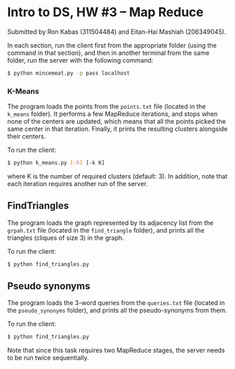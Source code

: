 # Intro to DS, HW #3 – Map Reduce
Submitted by Ron Kabas (311504484) and Eitan-Hai Mashiah (206349045).

In each section, run the client first from the appropriate folder (using 
the command in that section), and then in another terminal from the same folder, 
run the server with the following command:
```bash
$ python mincemeat.py -p pass localhost
```

### K-Means
The program loads the points from the `points.txt` file (located in the 
`k_means` folder). It performs a few MapReduce iterations, and stops when none of
the centers are updated, which means that all the points picked the same center in
that iteration. Finally, it prints the resulting clusters alongside their centers. 

To run the client:
```bash
$ python k_means.py [-h] [-k K]
```
where K is the number of required clusters (default: 3). In addition, note that 
each iteration requires another run of the server.

## FindTriangles
The program loads the graph represented by its adjacency list from the `grpah.txt`
file (located in the `find_triangle` folder), and prints all the triangles 
(cliques of size 3) in the graph.

To run the client:
```bash
$ python find_triangles.py
```

## Pseudo synonyms
The program loads the 3-word queries from the `queries.txt` file (located in the
`pseudo_synonyms` folder), and prints all the pseudo-synonyms from them.

To run the client:
```bash
$ python find_triangles.py
```

Note that since this task requires two MapReduce stages, the server needs to be run 
twice sequentially.
